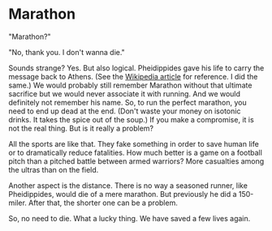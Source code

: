 Marathon
========

"Marathon?"

"No, thank you. I don't wanna die."

Sounds strange? Yes. But also logical. Pheidippides gave his life to carry the message back to Athens. (See the [Wikipedia article][1] for reference. I did the same.) We would probably still remember Marathon without that ultimate sacrifice but we would never associate it with running. And we would definitely not remember his name. So, to run the perfect marathon, you need to end up dead at the end. (Don't waste your money on isotonic drinks. It takes the spice out of the soup.) If you make a compromise, it is not the real thing. But is it really a problem?

All the sports are like that. They fake something in order to save human life or to dramatically reduce fatalities. How much better is a game on a football pitch than a pitched battle between armed warriors? More casualties among the ultras than on the field.

Another aspect is the distance. There is no way a seasoned runner, like Pheidippides, would die of a mere marathon. But previously he did a 150-miler. After that, the shorter one can be a problem.

So, no need to die. What a lucky thing. We have saved a few lives again.

[1]: https://en.wikipedia.org/wiki/Pheidippides
